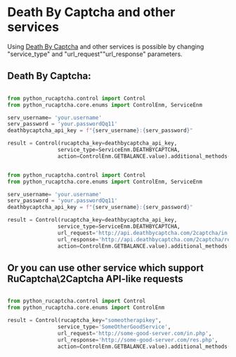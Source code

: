 # Death By Captcha and other services

Using [Death By Captcha](https://deathbycaptcha.com/) and other services is possible by changing "service_type" and "url_request"\"url_response" parameters.


## Death By Captcha:
```python

from python_rucaptcha.control import Control
from python_rucaptcha.core.enums import ControlEnm, ServiceEnm

serv_username= 'your.username'
serv_password = 'your.passwordQq11'
deathbycaptcha_api_key = f"{serv_username}:{serv_password}"

result = Control(rucaptcha_key=deathbycaptcha_api_key,
                service_type=ServiceEnm.DEATHBYCAPTCHA,
                action=ControlEnm.GETBALANCE.value).additional_methods()
```

```python

from python_rucaptcha.control import Control
from python_rucaptcha.core.enums import ControlEnm, ServiceEnm

serv_username= 'your.username'
serv_password = 'your.passwordQq11'
deathbycaptcha_api_key = f"{serv_username}:{serv_password}"

result = Control(rucaptcha_key=deathbycaptcha_api_key,
                service_type=ServiceEnm.DEATHBYCAPTCHA,
                url_request='http://api.deathbycaptcha.com/2captcha/in.php',
                url_response='http://api.deathbycaptcha.com/2captcha/res.php',
                action=ControlEnm.GETBALANCE.value).additional_methods()
```

## Or you can use other service which support RuCaptcha\2Captcha API-like requests 
```python

from python_rucaptcha.control import Control
from python_rucaptcha.core.enums import ControlEnm

result = Control(rucaptcha_key="someotherapikey",
                service_type='SomeOtherGoodService',
                url_request='http://some-good-server.com/in.php',
                url_response='http://some-good-server.com/res.php',
                action=ControlEnm.GETBALANCE.value).additional_methods()
```
